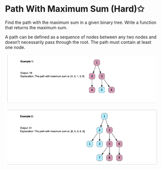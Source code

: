 # Path With Maximum Sum (Hard)✩

Find the path with the maximum sum in a given binary tree. 
Write a function that returns the maximum sum.

A path can be defined as a sequence of nodes between any two nodes 
and doesn’t necessarily pass through the root. The path must contain at least one node.

![Binary Tree Path Sum Example 1](./../../../assets/path_with_max_sum_1.png)

![Binary Tree Path Sum Example 2](./../../../assets/path_with_max_sum_2.png)

